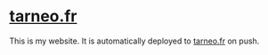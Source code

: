 # [tarneo.fr](https://tarneo.fr)
This is my website. It is automatically deployed to [tarneo.fr](https://tarneo.fr) on push.